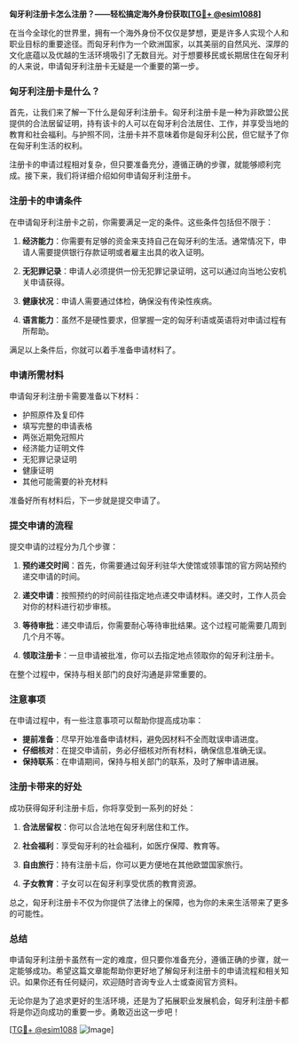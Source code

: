 **匈牙利注册卡怎么注册？——轻松搞定海外身份获取[[TG💪+ @esim1088](https://t.me/s/esim1088)]**

在当今全球化的世界里，拥有一个海外身份不仅仅是梦想，更是许多人实现个人和职业目标的重要途径。而匈牙利作为一个欧洲国家，以其美丽的自然风光、深厚的文化底蕴以及优越的生活环境吸引了无数目光。对于想要移民或长期居住在匈牙利的人来说，申请匈牙利注册卡无疑是一个重要的第一步。

### 匈牙利注册卡是什么？

首先，让我们来了解一下什么是匈牙利注册卡。匈牙利注册卡是一种为非欧盟公民提供的合法居留证明，持有该卡的人可以在匈牙利合法居住、工作，并享受当地的教育和社会福利。与护照不同，注册卡并不意味着你是匈牙利公民，但它赋予了你在匈牙利生活的权利。

注册卡的申请过程相对复杂，但只要准备充分，遵循正确的步骤，就能够顺利完成。接下来，我们将详细介绍如何申请匈牙利注册卡。

### 注册卡的申请条件

在申请匈牙利注册卡之前，你需要满足一定的条件。这些条件包括但不限于：

1. **经济能力**：你需要有足够的资金来支持自己在匈牙利的生活。通常情况下，申请人需要提供银行存款证明或者雇主出具的收入证明。
   
2. **无犯罪记录**：申请人必须提供一份无犯罪记录证明，这可以通过向当地公安机关申请获得。

3. **健康状况**：申请人需要通过体检，确保没有传染性疾病。

4. **语言能力**：虽然不是硬性要求，但掌握一定的匈牙利语或英语将对申请过程有所帮助。

满足以上条件后，你就可以着手准备申请材料了。

### 申请所需材料

申请匈牙利注册卡需要准备以下材料：

- 护照原件及复印件
- 填写完整的申请表格
- 两张近期免冠照片
- 经济能力证明文件
- 无犯罪记录证明
- 健康证明
- 其他可能需要的补充材料

准备好所有材料后，下一步就是提交申请了。

### 提交申请的流程

提交申请的过程分为几个步骤：

1. **预约递交时间**：首先，你需要通过匈牙利驻华大使馆或领事馆的官方网站预约递交申请的时间。

2. **递交申请**：按照预约的时间前往指定地点递交申请材料。递交时，工作人员会对你的材料进行初步审核。

3. **等待审批**：递交申请后，你需要耐心等待审批结果。这个过程可能需要几周到几个月不等。

4. **领取注册卡**：一旦申请被批准，你可以去指定地点领取你的匈牙利注册卡。

在整个过程中，保持与相关部门的良好沟通是非常重要的。

### 注意事项

在申请过程中，有一些注意事项可以帮助你提高成功率：

- **提前准备**：尽早开始准备申请材料，避免因材料不全而耽误申请进度。
- **仔细核对**：在提交申请前，务必仔细核对所有材料，确保信息准确无误。
- **保持联系**：在申请期间，保持与相关部门的联系，及时了解申请进展。

### 注册卡带来的好处

成功获得匈牙利注册卡后，你将享受到一系列的好处：

1. **合法居留权**：你可以合法地在匈牙利居住和工作。
   
2. **社会福利**：享受匈牙利的社会福利，如医疗保障、教育等。

3. **自由旅行**：持有注册卡后，你可以更方便地在其他欧盟国家旅行。

4. **子女教育**：子女可以在匈牙利享受优质的教育资源。

总之，匈牙利注册卡不仅为你提供了法律上的保障，也为你的未来生活带来了更多的可能性。

### 总结

申请匈牙利注册卡虽然有一定的难度，但只要你准备充分，遵循正确的步骤，就一定能够成功。希望这篇文章能帮助你更好地了解匈牙利注册卡的申请流程和相关知识。如果你还有任何疑问，欢迎随时咨询专业人士或查阅官方资料。

无论你是为了追求更好的生活环境，还是为了拓展职业发展机会，匈牙利注册卡都将是你迈向成功的重要一步。勇敢迈出这一步吧！

[[TG💪+ @esim1088](https://t.me/s/esim1088) ![Image](https://i.postimg.cc/4NQfJmqS/Snipaste-2025-05-13-00-14-12.png)]